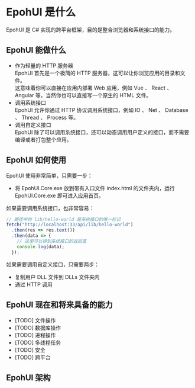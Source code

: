 # EpohUI 是什么

EpohUI 是 C# 实现的跨平台框架，目的是整合浏览器和系统接口的能力。

## EpohUI 能做什么

* 作为轻量的 HTTP 服务器  
  EpohUI 首先是一个极简的 HTTP 服务器，这可以让你浏览应用的目录和文件。  
  这意味着你可以直接在应用内部署 Web 应用，例如 Vue 、 React 、 Angular 等，当然你也可以直接写一个原生的 HTML 文件。  
* 调用系统接口  
  EpohUI 允许你通过 HTTP 协议调用系统接口，例如 IO 、 Net 、 Database 、 Thread 、 Process 等。  
* 调用自定义接口  
  EpohUI 除了可以调用系统接口，还可以动态调用用户定义的接口，而不需要编译或者打包整个应用。  

## EpohUI 如何使用  

EpohUI 使用非常简单，只需要一步：  

* 将 EpohUI.Core.exe 放到带有入口文件 index.html 的文件夹内，运行 EpohUI.Core.exe 即可进入应用首页。  

如果需要调用系统接口，也非常容易：  

```JavaScript
// 路径中的 lib/hello-world 是系统接口的唯一标识
fetch("http://localhost:33/api/lib/hello-world")
  .then(res => res.text())
  .then(data => {
    // 这里可以得到系统接口的返回值
    console.log(data);
  });
```

如果需要调用自定义接口，只需要两步：  

* 复制用户 DLL 文件到 DLLs 文件夹内
* 通过 HTTP 调用

## EpohUI 现在和将来具备的能力

* \[TODO\] 文件操作
* \[TODO\] 数据库操作
* \[TODO\] 进程操作
* \[TODO\] 多线程任务
* \[TODO\] 安全
* \[TODO\] 跨平台

## EpohUI 架构
